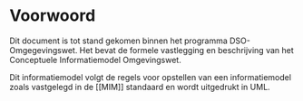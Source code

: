 # Voorwoord

Dit document is tot stand gekomen binnen het programma DSO-Omgegevingswet. Het
bevat de formele vastlegging en beschrijving van het Conceptuele
Informatiemodel Omgevingswet.

Dit  informatiemodel volgt de regels voor opstellen van een
informatiemodel zoals vastgelegd in de [[MIM]] standaard en wordt uitgedrukt in
UML.
